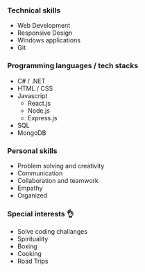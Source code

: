 ### Technical skills

- Web Development
- Responsive Design
- Windows applications
- Git

### Programming languages / tech stacks

- C# / .NET
- HTML / CSS
- Javascript
  - React.js
  - Node.js
  - Express.js
- SQL
- MongoDB

### Personal skills

- Problem solving and creativity
- Communication
- Collaboration and teamwork
- Empathy
- Organized
### Special interests 👌

- Solve coding challanges
- Spirituality
- Boxing
- Cooking
- Road Trips
